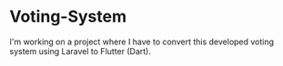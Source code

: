 # Voting-System

I'm working on a project where I have to convert this developed voting system using Laravel to Flutter (Dart).
